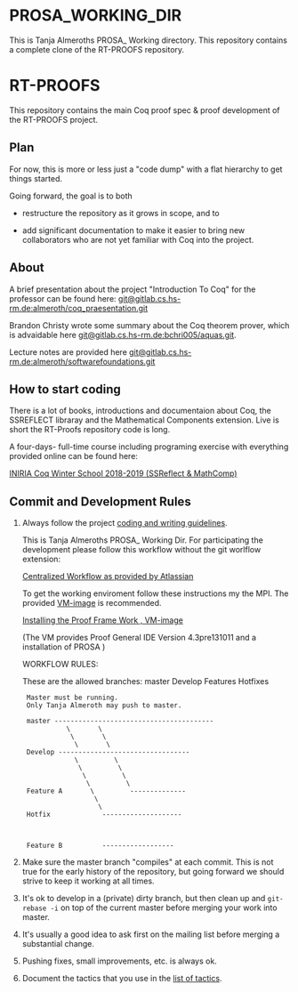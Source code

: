 # PROSA_WORKING_DIR

This is Tanja Almeroths PROSA_ Working directory. This repository contains 
a complete clone of the RT-PROOFS repository.


# RT-PROOFS

This repository contains the main Coq proof spec & proof development of the RT-PROOFS project.


## Plan

For now, this is more or less just a "code dump" with a flat hierarchy to get things started.

Going forward, the goal is to both

- restructure the repository as it grows in scope, and to

- add significant documentation to make it easier to bring new collaborators who are not yet familiar with Coq into the project.

 
## About

A brief presentation about the project "Introduction To Coq" for the professor 
can be found here: [git@gitlab.cs.hs-rm.de:almeroth/coq_praesentation.git](https://gitlab.cs.hs-rm.de/almeroth/coq_praesentation.git)

Brandon Christy wrote some summary about the Coq theorem prover, which is 
advaidable here [git@gitlab.cs.hs-rm.de:bchri005/aquas.git](https://gitlab.cs.hs-rm.de/bchri005/aquas.git).

Lecture notes are provided here [git@gitlab.cs.hs-rm.de:almeroth/softwarefoundations.git](https://gitlab.cs.hs-rm.de/almeroth/softwarefoundations)


## How to start coding

There is a lot of books, introductions and documentaion about Coq, the SSREFLECT libraray and the Mathematical Components extension.
Live is short the RT-Proofs repository code is long.

A four-days- full-time course including programing exercise with everything provided online can be found here:

[INIRIA Coq Winter School 2018-2019 (SSReflect & MathComp) ](https://team.inria.fr/marelle/en/coq-winter-school-2018-2019-ssreflect-mathcomp/)


## Commit and Development Rules

1. Always follow the project [coding and writing guidelines](doc/guidelines.md).

   This is Tanja Almeroths PROSA_ Working Dir.
   For participating the development please follow this workflow without the git worlflow extension:
 
     [Centralized Workflow as provided by Atlassian](https://www.atlassian.com/git/tutorials/comparing-workflows/gitflow-workflow) 

    To get the working enviroment follow these instructions my the MPI. The provided [VM-image](https://prosa.mpi-sws.org/releases/v0.1/vm/prosa.qcow.gz) is recommended.
 
    [Installing the Proof Frame Work , VM-image](https://prosa.mpi-sws.org/releases/v0.1/artifact/)
    
    (The VM provides Proof General IDE Version 4.3pre131011 and a installation of PROSA )
 
    WORKFLOW RULES:

    These are the allowed branches:
        master
        Develop
        Features
        Hotfixes
        
        Master must be running.
        Only Tanja Almeroth may push to master.
        
        master ----------------------------------------
                  \       \
                   \       \
                    \       \
        Develop ---------------------------------
                    \         \      
                     \         \      
                      \         \        
                       \         \     
        Feature A       \         --------------
                         \            
                          \  
        Hotfix             --------------------



        Feature B          ------------------

2. Make sure the master branch "compiles" at each commit. This is not true for the early history of the repository, but going forward we should strive to keep it working at all times. 

3. It's ok to develop in a (private) dirty branch, but then clean up and `git-rebase -i` on top of the current master before merging your work into master.

4. It's usually a good idea to ask first on the mailing list before merging a substantial change.

5. Pushing fixes, small improvements, etc. is always ok. 

6. Document the tactics that you use in the [list of tactics](doc/tactics.md).



